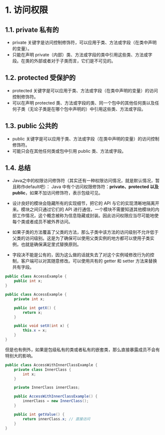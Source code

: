 # 1. 访问权限

## 1.1. private 私有的

- private 关键字是访问控制修饰符，可以应用于类、方法或字段（在类中声明的变量）。 
- 只能在声明 private（内部）类、方法或字段的类中引用这些类、方法或字段。在类的外部或者对于子类而言，它们是不可见的。

## 1.2. protected 受保护的

- protected 关键字是可以应用于类、方法或字段（在类中声明的变量）的访问控制修饰符。
- 可以在声明 protected 类、方法或字段的类、同一个包中的其他任何类以及任何子类（无论子类是在哪个包中声明的）中引用这些类、方法或字段。

## 1.3. public 公共的

- public 关键字是可以应用于类、方法或字段（在类中声明的变量）的访问控制修饰符。 
- 可能只会在其他任何类或包中引用 public 类、方法或字段。

## 1.4. 总结
- Java之中的权限访问修饰符（其实还有一种权限访问情况，就是默认情况，暂且称作default吧）：
Java 中有个访问权限修饰符：**private、protected 以及 public**，如果不加访问修饰符，表示包级可见。


- 设计良好的模块会隐藏所有的实现细节，把它的 API 与它的实现清晰地隔离开来。模块之间只通过它们的 API 进行通信，一个模块不需要知道其他模块的内部工作情况，这个概念被称为信息隐藏或封装。因此访问权限应当尽可能地使每个类或者成员不被外界访问。

- 如果子类的方法覆盖了父类的方法，那么子类中该方法的访问级别不允许低于父类的访问级别。这是为了确保可以使用父类实例的地方都可以使用子类实例，也就是确保满足里式替换原则。

- 字段决不能是公有的，因为这么做的话就失去了对这个实例域修改行为的控制，客户端可以对其随意修改。可以使用共有的 getter 和 setter 方法来替换共有字段。

```java
public class AccessExample {
    public int x;
}
```

```java
public class AccessExample {
    private int x;

    public int getX() {
        return x;
    }

    public void setX(int x) {
        this.x = x;
    }
}
```

但是也有例外，如果是包级私有的类或者私有的嵌套类，那么直接暴露成员不会有特别大的影响。

```java
public class AccessWithInnerClassExample {
    private class InnerClass {
        int x;
    }

    private InnerClass innerClass;

    public AccessWithInnerClassExample() {
        innerClass = new InnerClass();
    }

    public int getValue() {
        return innerClass.x; // 直接访问
    }
}
```







